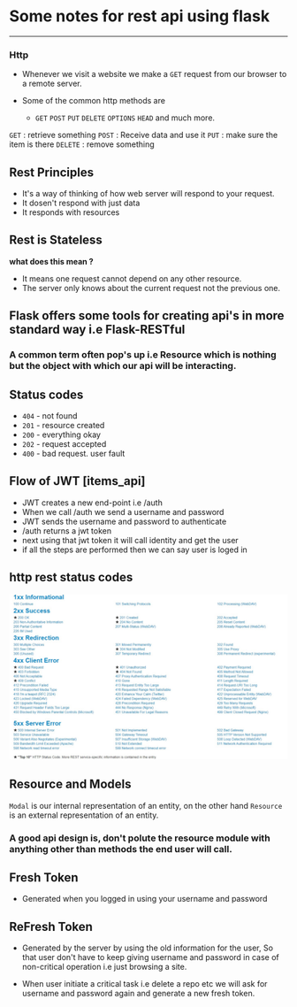 # Some notes for rest api using flask
---

### Http
* Whenever we visit a website we make a `GET` request from our browser to a remote server.

* Some of the common http methods are
    - `GET` `POST` `PUT` `DELETE` `OPTIONS` `HEAD` and much more.

`GET` : retrieve something
`POST` : Receive data and use it
`PUT` : make sure the item is there
`DELETE` : remove something


## Rest Principles

* It's a way of thinking of how web server will respond to your request.
* It dosen't respond with just data
* It responds with resources

## Rest is Stateless

**what does this mean ?**

- It means one request cannot depend on any other resource.
- The server only knows about the current request not the previous one.

## Flask offers some tools for creating api's in more standard way i.e Flask-RESTful

### A common term often pop's up i.e Resource which is nothing but the object with which our api will be interacting.

## Status codes

* `404` - not found
* `201` - resource created
* `200` - everything okay
* `202` - request accepted
* `400` - bad request. user fault


## Flow of JWT [items_api]
* JWT creates a new end-point i.e /auth
* When we call /auth we send a username and password
* JWT sends the username and password to authenticate
* /auth returns a jwt token
* next using that jwt token it will call identity and get the user
* if all the steps are performed then we can say user is loged in

## http rest status codes

<img src = "http-status-codes.jpg" />


## Resource and Models

`Modal` is our internal representation of an entity, on the other hand `Resource` is an external representation of an entity.

### A good api design is, don't polute the resource module with anything other than methods the end user will call.


## Fresh Token 

* Generated when you logged in using your username and password

## ReFresh Token

* Generated by the server by using the old information for the user, So that user don't have to keep giving username and password in case of non-critical operation i.e just browsing a site.

* When user initiate a critical task i.e delete a repo etc we will ask for username and password again and generate a new fresh token.







